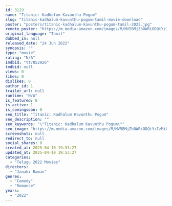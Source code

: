 ```yaml
---
id: 3129
name: "Titanic: Kadhalum Kavunthu Pogum"
slug: "titanic-kadhalum-kavunthu-pogum-tamil-movie-download"
poster: "posters/titanic-kadhalum-kavunthu-pogum-tamil-2022.jpg"
remote_poster: "https://m.media-amazon.com/images/M/MV5BMjZhOWRiODQtYzIzMi00NGMyLTk3M2ItZjYxN2ZjMWE4MTkwXkEyXkFqcGdeQXVyODE5NzE3OTE@._V1_SX300.jpg"
original_language: "Tamil"
dubbed_in: null
released_date: "24 Jun 2022"
synopsis: ""
type: "movie"
rating: "N/A"
imdbid: "tt7852926"
tmdbid: null
views: 0
likes: 0
dislikes: 0
author_id: 1
trailer_url: null
runtime: "N/A"
is_featured: 0
is_active: 1
is_comingsoon: 0
seo_title: "Titanic: Kadhalum Kavunthu Pogum"
seo_description: ""
seo_keywords: "\"Titanic: Kadhalum Kavunthu Pogum\""
seo_image: "https://m.media-amazon.com/images/M/MV5BMjZhOWRiODQtYzIzMi00NGMyLTk3M2ItZjYxN2ZjMWE4MTkwXkEyXkFqcGdeQXVyODE5NzE3OTE@._V1_SX300.jpg"
screenshots: null
redirect_to: null
social_shares: 0
created_at: 2025-04-10 19:53:27
updated_at: 2025-04-10 19:53:27
categories:
  - "Telugu 2022 Movies"
directors:
  - "Janaki Raman"
genres:
  - "Comedy"
  - "Romance"
years:
  - "2022"
---
```

